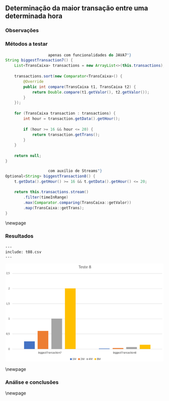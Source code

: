 ## Determinação da maior transação entre uma determinada hora

### Observações

### Métodos a testar

```{.java caption="Determinação da maior transação entre uma determinada hora
                   apenas com funcionalidades do JAVA7"}
String biggestTransaction7() {
    List<TransCaixa> transactions = new ArrayList<>(this.transactions);

    transactions.sort(new Comparator<TransCaixa>() {
        @Override
        public int compare(TransCaixa t1, TransCaixa t2) {
            return Double.compare(t1.getValor(), t2.getValor());
        }
    });

    for (TransCaixa transaction : transactions) {
        int hour = transaction.getData().getHour();

        if (hour >= 16 && hour <= 20) {
            return transaction.getTrans();
        }
    }

    return null;
}
```

```{.java caption="Determinação da maior transação entre uma determinada hora
                   com auxílio de Streams"}
Optional<String> biggestTransaction8() {
    t.getData().getHour() >= 16 && t.getData().getHour() <= 20;

    return this.transactions.stream()
        .filter(timeInRange)
        .max(Comparator.comparing(TransCaixa::getValor))
        .map(TransCaixa::getTrans);
}
```

\newpage

### Resultados

```table
---
include: t08.csv
---
```

![Representação gráfica destes resultados](charts/t08-2.PNG)

\newpage

### Análise e conclusões

\newpage